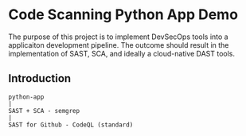# Code Scanning Python App Demo

The purpose of this project is to implement DevSecOps tools into a applicaiton development pipeline. The outcome should result in the implementation of SAST, SCA, and ideally a cloud-native DAST tools. 

## Introduction

```
python-app
|
SAST + SCA - semgrep
|
SAST for Github - CodeQL (standard)
```